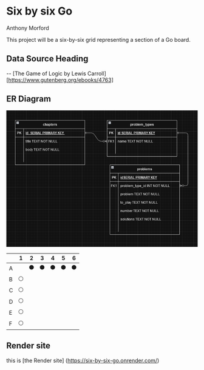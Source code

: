 # Six by six Go
Anthony Morford

This project will be a six-by-six grid representing a section of a Go board.

## Data Source Heading
-- [The Game of Logic by Lewis Carroll][https://www.gutenberg.org/ebooks/4763] 

## ER Diagram
![ER-Diagram](docs/chapters.png)

|   | 1 | 2 | 3 | 4 | 5 | 6 |
|---|---|---|---|---|---|---|
| A |  |⚫ |⚫ |⚫ |⚫|⚫ |
| B |⚪|   |   |   |   |   |
| C |⚪|   |   |   |   |   |
| D |⚪|   |   |   |   |   |
| E |⚪|   |   |   |   |   |
| F |⚪|   |   |   |   |   |


## Render site
this is [the Render site] (https://six-by-six-go.onrender.com/)
